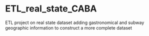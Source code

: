 # ETL_real_state_CABA
ETL project on real state dataset adding gastronomical and subway geographic information to construct a more complete dataset

